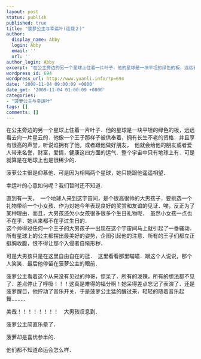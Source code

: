 ```yaml
---
layout: post
status: publish
published: true
title: "菠萝公主与幸运叶(连载２)"
author:
  display_name: Abby
  login: Abby
  email: ''
  url: ''
author_login: Abby
excerpt: "在公主旁边的另一个星球上住着一片叶子．他的星球是一块平坦的绿色的板，远远看去向一片星云的．他像一个王子那样子被供奉着，拥有长生不老的资格．并且享有很高的声誉，听说谁拥有了他，或者跟他做好朋友，　他就会给他的朋友或者爱人带来名誉，财富，爱情，健康这四方面的运气．整个宇宙中只有地球上有．可是就算是在地球上也是很稀少的．"
wordpress_id: 694
wordpress_url: http://www.yuanli.info/?p=694
date: '2009-11-04 09:00:09 +0800'
date_gmt: '2009-11-04 01:00:09 +0800'
categories:
- "菠萝公主与幸运叶"
tags: []
comments: []
---
```

<p>在公主旁边的另一个星球上住着一片叶子．他的星球是一块平坦的绿色的板，远远看去向一片星云的．他像一个王子那样子被供奉着，拥有长生不老的资格．并且享有很高的声誉，听说谁拥有了他，或者跟他做好朋友，　他就会给他的朋友或者爱人带来名誉，财富，爱情，健康这四方面的运气．整个宇宙中只有地球上有．可是就算是在地球上也是很稀少的．<a id="more"></a><a id="more-694"></a></p>
<p>菠萝公主很是仰慕他．可是因为相隔两个星球，她只能跟他遥遥相望．</p>
<p>幸运叶的心意如何呢？我们暂时还不知道．</p>
<p>直到有一天，　一个地球人来到这宇宙间，是个很高很帅的大男孩子．要挑选一个礼物带给一个小女孩．作为对她今年表现良好的奖赏和友谊的见证．唉，反正为了某种理由．而且，大男孩还欠小女孩很多很多个生日礼物呢．　虽然小女孩一点也不在乎．她从来都不在乎过生日的．<br />
这个帅得过任何一个王子的大男孩子一出现在这个宇宙间马上就引起了一番骚动．所有星球上的公主都摆出最美好的姿势，企图引起他的注意．所有的王子们都立正挺胸收腹，恨不得让那个入侵者自惭形秽．</p>
<p>可是大男孩只是在这里自由自在的逛．　这里看看那里瞄瞄．跟这个人说说，那个人笑笑．最后他停留在菠萝公主的眼前．</p>
<p>菠萝公主看着这个从来没有见过的帅哥，惊呆了．所有的泼辣，所有的想法都不见了．差点停止了呼吸！！！这真是难得的福分啊！她呆得差点忘记了表演了．还是菠萝醒目，他拧动了音乐开关．于是菠萝公主猛的醒过来．轻轻的随着音乐起舞&hellip;&hellip;&hellip;</p>
<p>美哉！！！！！！！！　大男孩叹息到．</p>
<p>菠萝公主简直乐晕了．</p>
<p>菠萝却是喜优参半的．</p>
<p>他们都不知道命运会怎么样．</p>
